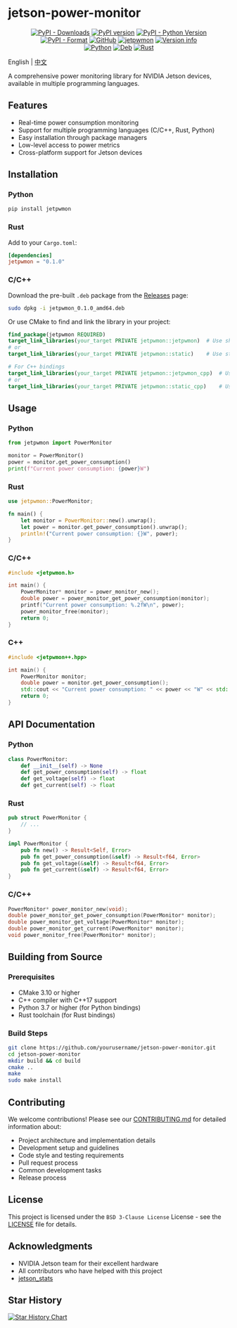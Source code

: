 # jetson-power-monitor

<p align="center">
  <a href="https://pypistats.org/packages/jetpwmon"><img alt="PyPI - Downloads" src="https://img.shields.io/pypi/dw/jetpwmon.svg" /></a>
  <a href="https://badge.fury.io/py/jetpwmon"><img alt="PyPI version" src="https://badge.fury.io/py/jetpwmon.svg" /></a>
  <a href="https://www.python.org/"><img alt="PyPI - Python Version" src="https://img.shields.io/pypi/pyversions/jetpwmon.svg" /></a>
  <a href="https://pypi.org/project/jetpwmon/"><img alt="PyPI - Format" src="https://img.shields.io/pypi/format/jetpwmon.svg" /></a>
  <a href="/LICENSE"><img alt="GitHub" src="https://img.shields.io/github/license/nerdneilsfield/jetson-power-monitor" /></a>
  <a href="https://snyk.io/advisor/python/jetpwmon"><img alt="jetpwmon" src="https://snyk.io/advisor/python/jetpwmon/badge.svg" /></a>
  <a href="https://crates.io/crates/jetpwmon"><img src="https://img.shields.io/crates/v/jetpwmon.svg?colorB=319e8c" alt="Version info"></a><br>
  <a href="https://github.com/nerdneilsfield/jetson-power-monitor/actions?query=workflow%3A%22Build%20ARM%20wheels%22"><img alt="Python" src="https://github.com/nerdneilsfield/jetson-power-monitor/workflows/Build%20ARM%20wheels/badge.svg" /></a>
  <a href="https://github.com/nerdneilsfield/jetson-power-monitor/actions?query=workflow%3A%22Build%20Ubuntu%20Packages%22"><img alt="Deb" src="https://github.com/nerdneilsfield/jetson-power-monitor/workflows/Build%20Ubuntu%20Packages/badge.svg" /></a>
  <a href="https://github.com/nerdneilsfield/jetson-power-monitor/actions?query=workflow%3A%22Publish%20Rust%20Crate%22"><img alt="Rust" src="https://github.com/nerdneilsfield/jetson-power-monitor/workflows/Publish%20Rust%20Crate/badge.svg" /></a>
</p>

English | [中文](https://github.com/nerdneilsfield/jetson-power-monitor/blob/master/README_CN.md)

A comprehensive power monitoring library for NVIDIA Jetson devices, available in multiple programming languages.

## Features

- Real-time power consumption monitoring
- Support for multiple programming languages (C/C++, Rust, Python)
- Easy installation through package managers
- Low-level access to power metrics
- Cross-platform support for Jetson devices

## Installation

### Python

```bash
pip install jetpwmon
```

### Rust

Add to your `Cargo.toml`:

```toml
[dependencies]
jetpwmon = "0.1.0"
```

### C/C++

Download the pre-built `.deb` package from the [Releases](https://github.com/yourusername/jetson-power-monitor/releases) page:

```bash
sudo dpkg -i jetpwmon_0.1.0_amd64.deb
```

Or use CMake to find and link the library in your project:

```cmake
find_package(jetpwmon REQUIRED)
target_link_libraries(your_target PRIVATE jetpwmon::jetpwmon)  # Use shared library
# or
target_link_libraries(your_target PRIVATE jetpwmon::static)    # Use static library

# For C++ bindings
target_link_libraries(your_target PRIVATE jetpwmon::jetpwmon_cpp)  # Use shared library
# or
target_link_libraries(your_target PRIVATE jetpwmon::static_cpp)    # Use static library
```

## Usage

### Python

```python
from jetpwmon import PowerMonitor

monitor = PowerMonitor()
power = monitor.get_power_consumption()
print(f"Current power consumption: {power}W")
```

### Rust

```rust
use jetpwmon::PowerMonitor;

fn main() {
    let monitor = PowerMonitor::new().unwrap();
    let power = monitor.get_power_consumption().unwrap();
    println!("Current power consumption: {}W", power);
}
```

### C/C++

```c
#include <jetpwmon.h>

int main() {
    PowerMonitor* monitor = power_monitor_new();
    double power = power_monitor_get_power_consumption(monitor);
    printf("Current power consumption: %.2fW\n", power);
    power_monitor_free(monitor);
    return 0;
}
```

### C++

```cpp
#include <jetpwmon++.hpp>

int main() {
    PowerMonitor monitor;
    double power = monitor.get_power_consumption();
    std::cout << "Current power consumption: " << power << "W" << std::endl;
    return 0;
}
```

## API Documentation

### Python

```python
class PowerMonitor:
    def __init__(self) -> None
    def get_power_consumption(self) -> float
    def get_voltage(self) -> float
    def get_current(self) -> float
```

### Rust

```rust
pub struct PowerMonitor {
    // ...
}

impl PowerMonitor {
    pub fn new() -> Result<Self, Error>
    pub fn get_power_consumption(&self) -> Result<f64, Error>
    pub fn get_voltage(&self) -> Result<f64, Error>
    pub fn get_current(&self) -> Result<f64, Error>
}
```

### C/C++

```c
PowerMonitor* power_monitor_new(void);
double power_monitor_get_power_consumption(PowerMonitor* monitor);
double power_monitor_get_voltage(PowerMonitor* monitor);
double power_monitor_get_current(PowerMonitor* monitor);
void power_monitor_free(PowerMonitor* monitor);
```

## Building from Source

### Prerequisites

- CMake 3.10 or higher
- C++ compiler with C++17 support
- Python 3.7 or higher (for Python bindings)
- Rust toolchain (for Rust bindings)

### Build Steps

```bash
git clone https://github.com/yourusername/jetson-power-monitor.git
cd jetson-power-monitor
mkdir build && cd build
cmake ..
make
sudo make install
```

## Contributing

We welcome contributions! Please see our [CONTRIBUTING.md](CONTRIBUTING.md) for detailed information about:

- Project architecture and implementation details
- Development setup and guidelines
- Code style and testing requirements
- Pull request process
- Common development tasks
- Release process

## License

This project is licensed under the `BSD 3-Clause License` License - see the [LICENSE](LICENSE) file for details.

## Acknowledgments

- NVIDIA Jetson team for their excellent hardware
- All contributors who have helped with this project
- [jetson_stats](https://github.com/rbonghi/jetson_stats)

## Star History

[![Star History Chart](https://api.star-history.com/svg?repos=nnerdneilsfield/jetson-power-monitor&type=Date)](https://star-history.com/#nerdneilsfield/jetson-power-monitor&Date)
